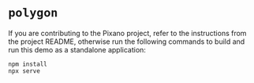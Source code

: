 # `polygon`

If you are contributing to the Pixano project, refer to the instructions from the project README, otherwise run the following commands to build and run this demo as a standalone application:

```
npm install
npx serve
```